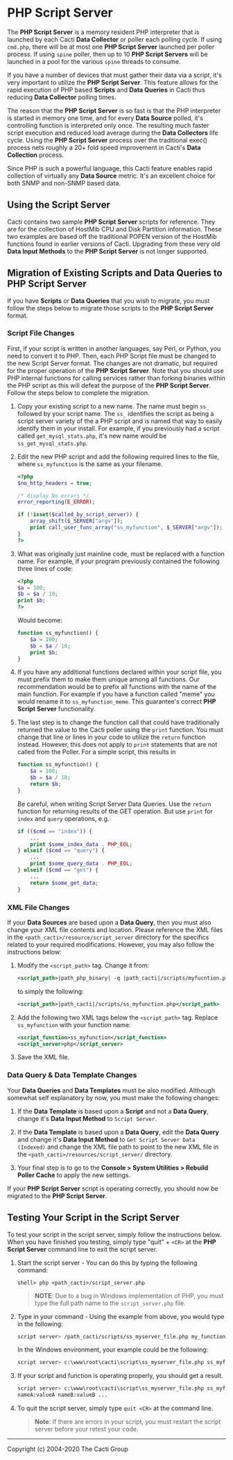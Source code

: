 # PHP Script Server

The **PHP Script Server** is a memory resident PHP interpreter that is launched
by each Cacti **Data Collector** or poller each polling cycle.  If using
`cmd.php`, there will be at most one **PHP Script Server** launched per poller
process.  If using `spine` poller, then up to 10 **PHP Script Servers** will be
launched in a pool for the various `spine` threads to consume.

If you have a number of devices that must gather their data via a script, it's
very important to utilize the **PHP Script Server**. This feature allows for the
rapid execution of PHP based **Scripts** and **Data Queries** in Cacti thus
reducing **Data Collector** polling times.

The reason that the **PHP Script Server** is so fast is that the PHP interpreter
is started in memory one time, and for every **Data Source** polled, it's
controlling function is interpreted only once. The resulting much faster script
execution and reduced load average during the **Data Collectors** life cycle.
Using the **PHP Script Server** process over the traditional exec() process nets
roughly a 20+ fold speed improvement in Cacti's **Data Collection** process.

Since PHP is such a powerful language, this Cacti feature enables rapid
collection of virtually any **Data Source** metric.  It's an excellent choice
for both SNMP and non-SNMP based data.

## Using the Script Server

Cacti contains two sample **PHP Script Server** scripts for reference. They are
for the collection of HostMib CPU and Disk Partition information. These two
examples are based off the traditional POPEN version of the HostMib functions
found in earlier versions of Cacti.  Upgrading from these very old **Data Input
Methods** to the **PHP Script Server** is not longer supported.

## Migration of Existing Scripts and Data Queries to PHP Script Server

If you have **Scripts** or **Data Queries** that you wish to migrate, you must
follow the steps below to migrate those scripts to the **PHP Script Server**
format.

### Script File Changes

First, if your script is written in another languages, say Perl, or Python, you
need to convert it to PHP.  Then, each PHP Script file must be changed to the
new Script Server format. The changes are not dramatic, but required for the
proper operation of the **PHP Script Server**. Note that you should use PHP
internal functions for calling services rather than forking binaries within the
PHP script as this will defeat the purpose of the **PHP Script Server**.  Follow
the steps below to complete the migration.

1. Copy your existing script to a new name. The name must begin `ss_` followed
   by your script name. The `ss_` identifies the script as being a script server
   variety of the a PHP script and is named that way to easily identify them in
   your install. For example, if you previously had a script called
   `get_mysql_stats.php`, it's new name would be `ss_get_mysql_stats.php`.

2. Edit the new PHP script and add the following required lines to the file,
   where `ss_myfunction` is the same as your filename.

   ```php
   <?php
   $no_http_headers = true;

   /* display No errors */
   error_reporting(E_ERROR);

   if (!isset($called_by_script_server)) {
       array_shift($_SERVER["argv"]);
       print call_user_func_array("ss_myfunction", $_SERVER["argv"]);
   }
   ?>
   ```

3. What was originally just mainline code, must be replaced with a function
   name. For example, if your program previously contained the following three
   lines of code:

   ```php
   <?php
   $a = 100;
   $b = $a / 10;
   print $b;
   ?>
   ```

   Would become:

   ```php
   function ss_myfunction() {
       $a = 100;
       $b = $a / 10;
       print $b;
   }
   ```

4. If you have any additional functions declared within your script file, you
   must prefix them to make them unique among all functions. Our recommendation
   would be to prefix all functions with the name of the main function. For
   example if you have a function called "meme" you would rename it to
   `ss_myfunction_meme`. This guarantee's correct **PHP Script Server**
   functionality.

5. The last step is to change the function call that could have traditionally
   returned the value to the Cacti poller using the `print` function. You must
   change that line or lines in your code to utilize the `return` function
   instead. However, this does not apply to `print` statements that are not
   called from the Poller. For a simple script, this results in

   ```php
   function ss_myfunction() {
       $a = 100;
       $b = $a / 10;
       return $b;
   }
   ```

   Be careful, when writing Script Server Data Queries. Use the `return`
   function for returning results of the GET operation. But use `print` for
   `index` and `query` operations, e.g.

   ```php
   if (($cmd == "index")) {
       ...
       print $some_index_data . PHP_EOL;
   } elseif ($cmd == "query") {
       ...
       print $some_query_data . PHP_EOL;
   } elseif ($cmd == "get") {
       ...
       return $some_get_data;
   }
   ```

### XML File Changes

If your **Data Sources** are based upon a **Data Query**, then you must also
change your XML file contents and location. Please reference the XML files in
the `<path_cacti>/resource/script_server` directory for the specifics related to
your required modifications. However, you may also follow the instructions
below:

1. Modify the `<script_path>` tag. Change it from:

   ```xml
   <script_path>|path_php_binary| -q |path_cacti|/scripts/myfucntion.php</script_path>
   ```

   to simply the following:

   ```xml
   <script_path>|path_cacti|/scripts/ss_myfunction.php</script_path>
   ```

2. Add the following two XML tags below the `<script_path>` tag. Replace
   `ss_myfunction` with your function name:

    ```xml
    <script_function>ss_myfunction</script_function>
    <script_server>php</script_server>
    ```

3. Save the XML file.

### Data Query & Data Template Changes

Your **Data Queries** and **Data Templates** must be also modified. Although
somewhat self explanatory by now, you must make the following changes:

1. If the **Data Template** is based upon a **Script** and not a **Data Query**,
   change it's **Data Input Method** to `Script Server`.

2. If the **Data Template** is based upon a **Data Query**, edit the **Data
   Query** and change it's **Data Input Method** to `Get Script Server Data
   (Indexed)` and change the XML file path to point to the new XML file in the
   `<path_cacti>/resources/script_server/` directory.

3. Your final step is to go to the **Console > System Utilities > Rebuild Poller
   Cache** to apply the new settings.

If your **PHP Script Server** script is operating correctly, you should now be
migrated to the **PHP Script Server**.

## Testing Your Script in the Script Server

To test your script in the script server, simply follow the instructions below.
When you have finished you testing, simply type "quit" + `<CR>` at the **PHP
Script Server** command line to exit the script server.

1. Start the script server - You can do this by typing the following command:

   ```console
   shell> php <path_cacti>/script_server.php
   ```

   > **NOTE**: Due to a bug in Windows implementation of PHP, you must type the
   > full path name to the `script_server.php` file.

2. Type in your command - Using the example from above, you would type in the
   following:

   ```sh
   script server> /path_cacti/scripts/ss_myserver_file.php my_function argument1 argument2 ...
   ```

   In the Windows environment, your example could be the following:

   ```sh
   script server> c:\www\root\cacti\script\ss_myserver_file.php ss_myfunction argument1 argument2 ...
   ```

3. If your script and function is operating properly, you should get a result.

   ```sh
   script server> c:\www\root\cacti\script\ss_myserver_file.php ss_myfunction argument1 argument2 ...
   nameA:valueA nameB:valueB ...
   ```

4. To quit the script server, simply type `quit <CR>` at the command line.

   > **Note**: If there are errors in your script, you must restart the script
   > server before your retest your code.

---
Copyright (c) 2004-2020 The Cacti Group

